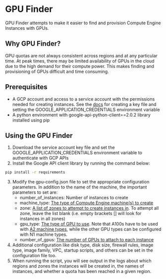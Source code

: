 # GPU Finder

GPU Finder attempts to make it easier to find and provision Compute Engine Instances with GPUs.

## Why GPU Finder?

GPU quotas are not always consistent across regions and at any particular time. At peak times, there may be limited availability of GPUs in the cloud due to the high demand for their compute power. This makes finding and provisioning of GPUs difficult and time consuming.

## Prerequisites

* A GCP account and access to a service account with the permissions needed for creating instances. See the [docs](https://cloud.google.com/docs/authentication/production#passing_variable) for creating a key file and setting the GOOGLE_APPLICATION_CREDENTIALS environment variable
* A python environment with google-api-python-client==2.0.2 library installed using pip

## Using the GPU Finder

1. Download the service account key file and set the GOOGLE_APPLICATION_CREDENTIALS environment variable to authenticate with GCP APIs
2. Install the Google API client library by running the command below:
```bash
pip install -r requirements
```` 
3. Modify the gpu-config.json file to set the appropriate configuration parameters. In addition to the name of the machine, the important parameters to set are:
    * number_of_instances: Number of instances to create
    * machine_type: [The type of Compute Engine machine(s) to create](https://cloud.google.com/compute/docs/machine-types)
    * zone: [A list of zones to attempt to create instances in](https://cloud.google.com/compute/docs/regions-zones). To attempt all zone, leave the list blank (i.e. empty brackets [] will look for instances in all zones)
    * gpu_type: [The type of GPU to use](https://cloud.google.com/compute/docs/gpus). Note that A100s have to be used with [A2 machine types](https://cloud.google.com/compute/docs/gpus/create-vm-with-gpus#examples-add-gpu-a100), while the other GPU types can be configured with N1 machine types.
    * number_of_gpus: [The number of GPUs to attach to each instance](https://cloud.google.com/compute/docs/gpus)
4. Additional configuration like disk type, disk size, firewall rules, image type, image family, VPC, startup scripts, and others can be set in the configuration file too.
5. When running the script, you will see output in the logs about which regions and zones the instances will be created in, the names of instances, and whether a quota has been reached in a given region.


